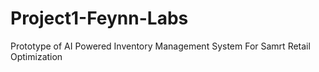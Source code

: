 # Project1-Feynn-Labs
Prototype of AI Powered Inventory Management System For Samrt Retail Optimization
